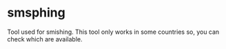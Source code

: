 # smsphing
Tool used for smishing. This tool only works in some countries so, you can check which are available.
